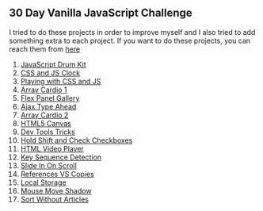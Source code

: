 ##                                          30 Day Vanilla JavaScript Challenge

I tried to do these projects in order to improve myself and I also tried to add something extra to each project.
If you want to do these projects, you can reach them from [here](https://javascript30.com/)


01. [JavaScript Drum Kit](https://github.com/MMKaragoz/JavaScript30/tree/main/01-Drum-Kit)
02. [CSS and JS Clock](https://github.com/MMKaragoz/JavaScript30/tree/main/02-CSS%2BJS-Clock)
03. [Playing with CSS and JS](https://github.com/MMKaragoz/JavaScript30/tree/main/03-Playing-with-CSS-JS)
04. [Array Cardio 1](https://github.com/MMKaragoz/JavaScript30/tree/main/04-Array-Cardio-1)
05. [Flex Panel Gallery](https://github.com/MMKaragoz/JavaScript30/tree/main/05-Flex-Panel-Gallery)
06. [Ajax Type Ahead](https://github.com/MMKaragoz/JavaScript30/tree/main/06-Ajax-Type-Ahead)
07. [Array Cardio 2](https://github.com/MMKaragoz/JavaScript30/tree/main/07-Array-Cardio-2)
08. [HTML5 Canvas](https://github.com/MMKaragoz/JavaScript30/tree/main/08-HTML-Canvas)
09. [Dev Tools Tricks](https://github.com/MMKaragoz/JavaScript30/tree/main/09-Dev-Tools-Tricks)
10. [Hold Shift and Check Checkboxes](https://github.com/MMKaragoz/JavaScript30/tree/main/10-Hold-Shift-Check-Checkboxes)
11. [HTML Video Player](https://github.com/MMKaragoz/JavaScript30/tree/main/11-HTML-Video-Player)
12. [Key Sequence Detection](https://github.com/MMKaragoz/JavaScript30/tree/main/12-Key-Sequence-Detection)
13. [Slide In On Scroll](https://github.com/MMKaragoz/JavaScript30/tree/main/13-Slide-In-On-Scroll)
14. [References VS Copies](https://github.com/MMKaragoz/JavaScript30/tree/main/14-References-VS-Copies)
15. [Local Storage](https://github.com/MMKaragoz/JavaScript30/tree/main/15-LocalStorage)
16. [Mouse Move Shadow](https://github.com/MMKaragoz/JavaScript30/tree/main/16-Mouse-Move-Shadow)
17. [Sort Without Articles](https://github.com/MMKaragoz/JavaScript30/tree/main/17-Sort-Without-Articles)
